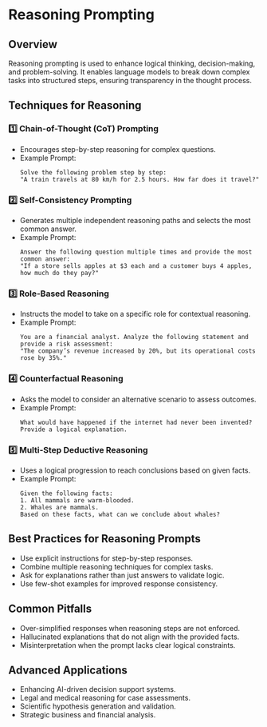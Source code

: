 # Reasoning Prompting

## Overview
Reasoning prompting is used to enhance logical thinking, decision-making, and problem-solving. It enables language models to break down complex tasks into structured steps, ensuring transparency in the thought process.

## Techniques for Reasoning

### 1️⃣ Chain-of-Thought (CoT) Prompting
- Encourages step-by-step reasoning for complex questions.
- Example Prompt:
  ```
  Solve the following problem step by step:
  "A train travels at 80 km/h for 2.5 hours. How far does it travel?"
  ```

### 2️⃣ Self-Consistency Prompting
- Generates multiple independent reasoning paths and selects the most common answer.
- Example Prompt:
  ```
  Answer the following question multiple times and provide the most common answer:
  "If a store sells apples at $3 each and a customer buys 4 apples, how much do they pay?"
  ```

### 3️⃣ Role-Based Reasoning
- Instructs the model to take on a specific role for contextual reasoning.
- Example Prompt:
  ```
  You are a financial analyst. Analyze the following statement and provide a risk assessment:
  "The company’s revenue increased by 20%, but its operational costs rose by 35%."
  ```

### 4️⃣ Counterfactual Reasoning
- Asks the model to consider an alternative scenario to assess outcomes.
- Example Prompt:
  ```
  What would have happened if the internet had never been invented? Provide a logical explanation.
  ```

### 5️⃣ Multi-Step Deductive Reasoning
- Uses a logical progression to reach conclusions based on given facts.
- Example Prompt:
  ```
  Given the following facts:
  1. All mammals are warm-blooded.
  2. Whales are mammals.
  Based on these facts, what can we conclude about whales?
  ```

## Best Practices for Reasoning Prompts
- Use explicit instructions for step-by-step responses.
- Combine multiple reasoning techniques for complex tasks.
- Ask for explanations rather than just answers to validate logic.
- Use few-shot examples for improved response consistency.

## Common Pitfalls
- Over-simplified responses when reasoning steps are not enforced.
- Hallucinated explanations that do not align with the provided facts.
- Misinterpretation when the prompt lacks clear logical constraints.

## Advanced Applications
- Enhancing AI-driven decision support systems.
- Legal and medical reasoning for case assessments.
- Scientific hypothesis generation and validation.
- Strategic business and financial analysis.
